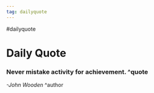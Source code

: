 ```yaml
---
tag: dailyquote
---
```


#dailyquote

# Daily Quote

### Never mistake activity for achievement. ^quote
*-John Wooden* ^author
